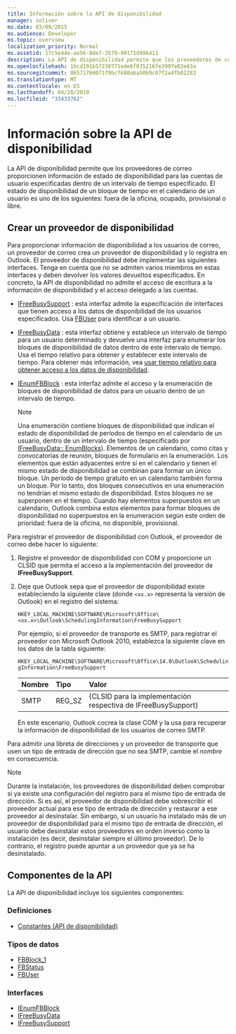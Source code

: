 ```yaml
---
title: Información sobre la API de disponibilidad
manager: soliver
ms.date: 03/09/2015
ms.audience: Developer
ms.topic: overview
localization_priority: Normal
ms.assetid: 17c5e44e-ae56-8de7-3579-90171d996411
description: La API de disponibilidad permite que los proveedores de correo proporcionen información de estado de disponibilidad para las cuentas de usuario especificadas dentro de un intervalo de tiempo especificado.
ms.openlocfilehash: 1bcd191b57238771ede6f035216fe3997e82e03a
ms.sourcegitcommit: 8657170d071f9bcf680aba50b9c07f2a4fb82283
ms.translationtype: MT
ms.contentlocale: es-ES
ms.lasthandoff: 04/28/2019
ms.locfileid: "33433762"
---
```

# <a name="about-the-freebusy-api"></a>Información sobre la API de disponibilidad

La API de disponibilidad permite que los proveedores de correo proporcionen información de estado de disponibilidad para las cuentas de usuario especificadas dentro de un intervalo de tiempo especificado. El estado de disponibilidad de un bloque de tiempo en el calendario de un usuario es uno de los siguientes: fuera de la oficina, ocupado, provisional o libre.
  
## <a name="create-a-freebusy-provider"></a>Crear un proveedor de disponibilidad

Para proporcionar información de disponibilidad a los usuarios de correo, un proveedor de correo crea un proveedor de disponibilidad y lo registra en Outlook. El proveedor de disponibilidad debe implementar las siguientes interfaces. Tenga en cuenta que no se admiten varios miembros en estas interfaces y deben devolver los valores devueltos especificados. En concreto, la API de disponibilidad no admite el acceso de escritura a la información de disponibilidad y el acceso delegado a las cuentas.
  
- [IFreeBusySupport](ifreebusysupport.md) : esta interfaz admite la especificación de interfaces que tienen acceso a los datos de disponibilidad de los usuarios especificados. Usa [FBUser](fbuser.md) para identificar a un usuario. 
    
- [IFreeBusyData](ifreebusydata.md) : esta interfaz obtiene y establece un intervalo de tiempo para un usuario determinado y devuelve una interfaz para enumerar los bloques de disponibilidad de datos dentro de este intervalo de tiempo. Usa el tiempo relativo para obtener y establecer este intervalo de tiempo. Para obtener más información, vea [usar tiempo relativo para obtener acceso a los datos de disponibilidad](how-to-use-relative-time-to-access-free-busy-data.md).
    
- [IEnumFBBlock](ienumfbblock.md) : esta interfaz admite el acceso y la enumeración de bloques de disponibilidad de datos para un usuario dentro de un intervalo de tiempo. 
    
   > [!NOTE]
   > Una enumeración contiene bloques de disponibilidad que indican el estado de disponibilidad de períodos de tiempo en el calendario de un usuario, dentro de un intervalo de tiempo (especificado por [IFreeBusyData:: EnumBlocks](ifreebusydata-enumblocks.md)). Elementos de un calendario, como citas y convocatorias de reunión, bloques de formulario en la enumeración. Los elementos que están adyacentes entre sí en el calendario y tienen el mismo estado de disponibilidad se combinan para formar un único bloque. Un período de tiempo gratuito en un calendario también forma un bloque. Por lo tanto, dos bloques consecutivos en una enumeración no tendrían el mismo estado de disponibilidad. Estos bloques no se superponen en el tiempo. Cuando hay elementos superpuestos en un calendario, Outlook combina estos elementos para formar bloques de disponibilidad no superpuestos en la enumeración según este orden de prioridad: fuera de la oficina, no disponible, provisional. 
  
Para registrar el proveedor de disponibilidad con Outlook, el proveedor de correo debe hacer lo siguiente:
  
1. Registre el proveedor de disponibilidad con COM y proporcione un CLSID que permita el acceso a la implementación del proveedor de **IFreeBusySupport**. 
    
2. Deje que Outlook sepa que el proveedor de disponibilidad existe estableciendo la siguiente clave (donde `<xx.x>` representa la versión de Outlook) en el registro del sistema: 
    
   `HKEY_LOCAL_MACHINE\SOFTWARE\Microsoft\Office\<xx.x>\Outlook\SchedulingInformation\FreeBusySupport`
    
   Por ejemplo, si el proveedor de transporte es SMTP, para registrar el proveedor con Microsoft Outlook 2010, establezca la siguiente clave en los datos de la tabla siguiente: 
    
   `HKEY_LOCAL_MACHINE\SOFTWARE\Microsoft\Office\14.0\Outlook\SchedulingInformation\FreeBusySupport`
    
   |Nombre |Tipo |Valor |
   |:-----|:-----|:-----|
   |SMTP  |REG_SZ  |{CLSID para la implementación respectiva de IFreeBusySupport}  |
   
   En este escenario, Outlook cocrea la clase COM y la usa para recuperar la información de disponibilidad de los usuarios de correo SMTP.
    
Para admitir una libreta de direcciones y un proveedor de transporte que usen un tipo de entrada de dirección que no sea SMTP, cambie el *nombre* en consecuencia. 
  
> [!NOTE]
> Durante la instalación, los proveedores de disponibilidad deben comprobar si ya existe una configuración del registro para el mismo tipo de entrada de dirección. Si es así, el proveedor de disponibilidad debe sobrescribir el proveedor actual para ese tipo de entrada de dirección y restaurar a ese proveedor al desinstalar. Sin embargo, si un usuario ha instalado más de un proveedor de disponibilidad para el mismo tipo de entrada de dirección, el usuario debe desinstalar estos proveedores en orden inverso como la instalación (es decir, desinstalar siempre el último proveedor). De lo contrario, el registro puede apuntar a un proveedor que ya se ha desinstalado. 
  
## <a name="api-components"></a>Componentes de la API

La API de disponibilidad incluye los siguientes componentes:
  
### <a name="definitions"></a>Definiciones

- [Constantes (API de disponibilidad)](constants-free-busy-api.md)
    
### <a name="data-types"></a>Tipos de datos

- [FBBlock_1](fbblock_1.md)
- [FBStatus](fbstatus.md)
- [FBUser](fbuser.md)
    
### <a name="interfaces"></a>Interfaces

- [IEnumFBBlock](ienumfbblock.md)
- [IFreeBusyData](ifreebusydata.md)
- [IFreeBusySupport](ifreebusysupport.md)
    

